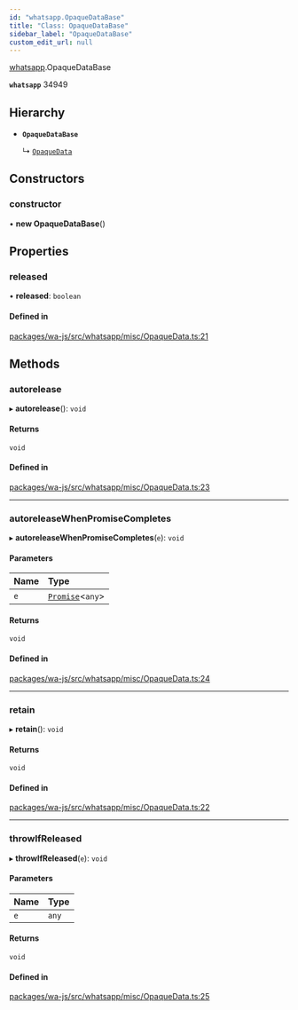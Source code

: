 ```yaml
---
id: "whatsapp.OpaqueDataBase"
title: "Class: OpaqueDataBase"
sidebar_label: "OpaqueDataBase"
custom_edit_url: null
---
```


[whatsapp](../namespaces/whatsapp.md).OpaqueDataBase

**`whatsapp`** 34949

## Hierarchy

- **`OpaqueDataBase`**

  ↳ [`OpaqueData`](whatsapp.OpaqueData.md)

## Constructors

### constructor

• **new OpaqueDataBase**()

## Properties

### released

• **released**: `boolean`

#### Defined in

[packages/wa-js/src/whatsapp/misc/OpaqueData.ts:21](https://github.com/wppconnect-team/wa-js/blob/main/src/whatsapp/misc/OpaqueData.ts#L21)

## Methods

### autorelease

▸ **autorelease**(): `void`

#### Returns

`void`

#### Defined in

[packages/wa-js/src/whatsapp/misc/OpaqueData.ts:23](https://github.com/wppconnect-team/wa-js/blob/main/src/whatsapp/misc/OpaqueData.ts#L23)

___

### autoreleaseWhenPromiseCompletes

▸ **autoreleaseWhenPromiseCompletes**(`e`): `void`

#### Parameters

| Name | Type |
| :------ | :------ |
| `e` | [`Promise`]( https://developer.mozilla.org/en-US/docs/Web/JavaScript/Reference/Global_Objects/Promise )<`any`\> |

#### Returns

`void`

#### Defined in

[packages/wa-js/src/whatsapp/misc/OpaqueData.ts:24](https://github.com/wppconnect-team/wa-js/blob/main/src/whatsapp/misc/OpaqueData.ts#L24)

___

### retain

▸ **retain**(): `void`

#### Returns

`void`

#### Defined in

[packages/wa-js/src/whatsapp/misc/OpaqueData.ts:22](https://github.com/wppconnect-team/wa-js/blob/main/src/whatsapp/misc/OpaqueData.ts#L22)

___

### throwIfReleased

▸ **throwIfReleased**(`e`): `void`

#### Parameters

| Name | Type |
| :------ | :------ |
| `e` | `any` |

#### Returns

`void`

#### Defined in

[packages/wa-js/src/whatsapp/misc/OpaqueData.ts:25](https://github.com/wppconnect-team/wa-js/blob/main/src/whatsapp/misc/OpaqueData.ts#L25)
